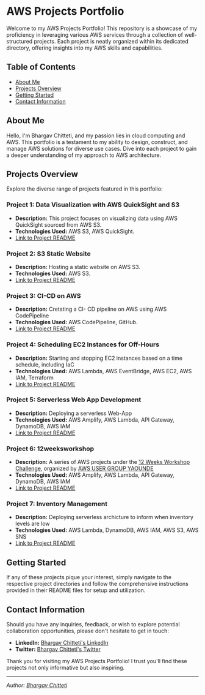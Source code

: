 # AWS Projects Portfolio

Welcome to my AWS Projects Portfolio! This repository is a showcase of my proficiency in leveraging various AWS services through a collection of well-structured projects. Each project is neatly organized within its dedicated directory, offering insights into my AWS skills and capabilities.

## Table of Contents

- [About Me](#about-me)
- [Projects Overview](#projects-overview)
- [Getting Started](#getting-started)
- [Contact Information](#contact-information)

## About Me

Hello, I'm Bhargav Chitteti, and my passion lies in cloud computing and AWS. This portfolio is a testament to my ability to design, construct, and manage AWS solutions for diverse use cases. Dive into each project to gain a deeper understanding of my approach to AWS architecture.

## Projects Overview

Explore the diverse range of projects featured in this portfolio:

### Project 1: Data Visualization with AWS QuickSight and S3

- **Description:** This project focuses on visualizing data using AWS QuickSight sourced from AWS S3.
- **Technologies Used:** AWS S3, AWS QuickSight.
- [Link to Project README](/Data%20Visualization%20with%20QuickSight%20and%20S3/README.md)

### Project 2: S3 Static Website

- **Description:** Hosting a static website on AWS S3.
- **Technologies Used:** AWS S3.
- [Link to Project README](/S3%20Static%20Website/README.md)

### Project 3: CI-CD on AWS

- **Description:** Cretating a CI- CD pipeline on AWS using AWS CodePipeline
- **Technologies Used:** AWS CodePipeline, GitHub.
- [Link to Project README](/ci-cd-pipeline/README.md)

### Project 4: Scheduling EC2 Instances for Off-Hours

- **Description:** Starting and stopping EC2 instances based on a time schedule, including IaC
- **Technologies Used:** AWS Lambda, AWS EventBridge, AWS EC2, AWS IAM, Terraform
- [Link to Project README](/Lambda/Start-Stop-EC2/README.md)

### Project 5: Serverless Web App Development

- **Description:** Deploying a serverless Web-App
- **Technologies Used:** AWS Amplify, AWS Lambda, API Gateway, DynamoDB, AWS IAM
- [Link to Project README](/Amplify/README.md)

### Project 6: 12weeksworkshop

- **Description:** A series of AWS projects under the [12 Weeks Workshop Challenge](https://12weeksworkshops.com/), organized by [AWS USER GROUP YAOUNDE](https://www.linkedin.com/company/aws-user-group-yaounde/)
- **Technologies Used:** AWS Amplify, AWS Lambda, API Gateway, DynamoDB, AWS IAM
- [Link to Project README](/12weeksworkshop/README.md)

### Project 7: Inventory Management

- **Description:** Deploying serverless archicture to inform when inventory levels are low
- **Technologies Used:** AWS Lambda, DynamoDB, AWS IAM, AWS S3, AWS SNS
- [Link to Project README](/inventory/README.md)

## Getting Started

If any of these projects pique your interest, simply navigate to the respective project directories and follow the comprehensive instructions provided in their README files for setup and utilization.

## Contact Information

Should you have any inquiries, feedback, or wish to explore potential collaboration opportunities, please don't hesitate to get in touch:

- **LinkedIn:** [Bhargav Chitteti's LinkedIn](https://www.linkedin.com/in/bhargav-chitteti/)
- **Twitter:** [Bhargav Chitteti's Twitter](https://twitter.com/kevquinone)

Thank you for visiting my AWS Projects Portfolio! I trust you'll find these projects not only informative but also inspiring.

---

*Author: [Bhargav Chitteti](https://www.linkedin.com/in/bhargav-chitteti/)*
